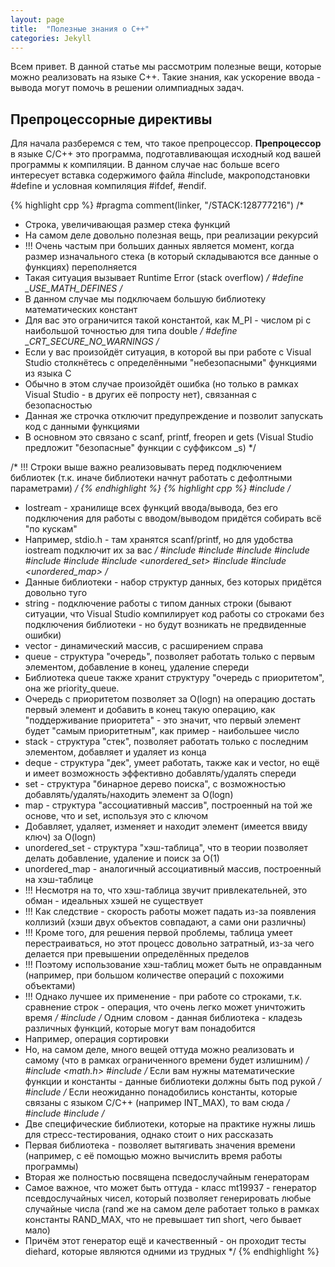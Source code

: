 ```yaml
---
layout: page
title:  "Полезные знания о C++"
categories: Jekyll
---
```

Всем привет. В данной статье мы рассмотрим полезные вещи, которые можно реализовать на языке C++. Такие знания, как ускорение ввода - вывода могут помочь в решении олимпиадных задач.

## Препроцессорные директивы
Для начала разберемся с тем, что такое препроцессор. **Препроцессор** в языке C/C++ это программа, подготавливающая исходный код вашей программы к компиляции. В данном случае нас больше всего интересует вставка содержимого файла #include, макроподстановки #define и условная компиляция #ifdef, #endif.

{% highlight cpp %}
#pragma comment(linker, "/STACK:128777216")
/*
 * Строка, увеличивающая размер стека функций
 * На самом деле довольно полезная вещь, при реализации рекурсий
 * !!! Очень частым при больших данных является момент, когда размер изначального стека 
 (в который складываются все данные о функциях) переполняется
 * Такая ситуация вызывает Runtime Error (stack overflow)
*/
#define _USE_MATH_DEFINES
/*
 * В данном случае мы подключаем большую библиотеку математических констант
 * Для вас это ограничится такой константой, как M_PI - числом pi с 
 наибольшой точностью для типа double
*/
#define _CRT_SECURE_NO_WARNINGS
/*
 * Если у вас произойдёт ситуация, в которой вы при работе с Visual Studio столкнётесь с 
 определёнными "небезопасными" функциями из языка C
 * Обычно в этом случае произойдёт ошибка 
 (но только в рамках Visual Studio - в других её попросту нет), 
 связанная с безопасностью
 * Данная же строчка отключит предупреждение и позволит запускать код с данными функциями
 * В основном это связано с scanf, printf, freopen и gets 
 (Visual Studio предложит "безопасные" функции с суффиксом _s)
*/
 
/* !!! Строки выше важно реализовывать перед подключением библиотек 
(т.к. иначе библиотеки начнут работать с дефолтными параметрами) */
{% endhighlight %}
{% highlight cpp %}
#include <iostream>
/*
 * Iostream - хранилище всех функций ввода/вывода, 
 без его подключения для работы с вводом/выводом придётся собирать всё "по кускам"
 * Например, stdio.h - там хранятся scanf/printf, но для удобства iostream подключит их за вас
*/
#include <string>
#include <vector>
#include <queue>
#include <stack>
#include <deque>
#include <set>
#include <unordered_set>
#include <map>
#include <unordered_map>
/*
 * Данные библиотеки - набор структур данных, без которых придётся довольно туго
 * string - подключение работы с типом данных строки 
 (бывают ситуации, что Visual Studio компилирует код работы со строками 
 без подключения библиотеки - но будут возникать не предвиденные ошибки)
 * vector - динамический массив, с расширением справа
 * queue - структура "очередь", позволяет работать только с первым элементом, добавление в конец, удаление спереди
 * Библиотека queue также хранит структуру "очередь с приоритетом", она же priority_queue.
 * Очередь с приоритетом позволяет за O(logn) на операцию достать первый элемент и добавить в конец такую операцию, 
 как "поддерживание приоритета" - это значит, что первый элемент будет "самым приоритетным", 
 как пример - наибольшее число
 * stack - структура "стек", позволяет работать только с последним элементом, добавляет и удаляет из конца
 * deque - структура "дек", умеет работать, также как и vector, но ещё и имеет возможность эффективно добавлять/удалять спереди
 * set - структура "бинарное дерево поиска", с возможностью добавлять/удалять/находить элемент за O(logn)
 * map - структура "ассоциативный массив", построенный на той же основе, что и set, используя это с ключом
 * Добавляет, удаляет, изменяет и находит элемент (имеется ввиду ключ) за O(logn)
 * unordered_set - структура "хэш-таблица", что в теории позволяет делать добавление, удаление и поиск за O(1)
 * unordered_map - аналогичный ассоциативный массив, построенный на хэш-таблице
 * !!! Несмотря на то, что хэш-таблица звучит привлекательней, это обман - идеальных хэшей не существует
 * !!! Как следствие - скорость работы может падать из-за появления коллизий (хэши двух объектов совпадают, а сами они различны)
 * !!! Кроме того, для решения первой проблемы, 
 таблица умеет перестраиваться, но этот процесс довольно затратный,
 из-за чего делается при превышении определённых пределов
 * !!! Поэтому использование хэш-таблиц может быть не оправданным (например, при большом количестве операций с похожими объектами)
 * !!! Однако лучшее их применение - при работе со строками,
 т.к. сравнение строк - операция, что очень легко может уничтожить время
*/
#include <algorithm>
/* Одним словом - данная библиотека - кладезь различных функций, которые могут вам понадобится
 * Например, операция сортировки
 * Но, на самом деле, много вещей оттуда можно реализовать и самому (что в рамках ограниченного времени будет излишним)
*/
#include <math.h>
#include <cmath>
/* Если вам нужны математические функции и константы - данные библиотеки должны быть под рукой */
#include <climits>
/* Если неожиданно понадобились константы, которые связаны с языком C/C++ (например INT_MAX), то вам сюда */
#include <ctime>
#include <random>
/*
 * Две специфические библиотеки, 
 которые на практике нужны лишь для стресс-тестирования, однако стоит о них рассказать
 * Первая библиотека - позволяет вытягивать значения времени 
 (например, с её помощью можно вычислить время работы программы)
 * Вторая же полностью посвящена псведослучайным генераторам
 * Самое важное, что может быть оттуда - класс mt19937 - генератор псевдослучайных чисел, 
 который позволяет генерировать любые случайные числа 
 (rand же на самом деле работает только в рамках константы RAND_MAX,
 что не превышает тип short, чего бывает мало)
 * Причём этот генератор ещё и качественный - он проходит тесты diehard, 
 которые являются одними из трудных */
{% endhighlight %}
